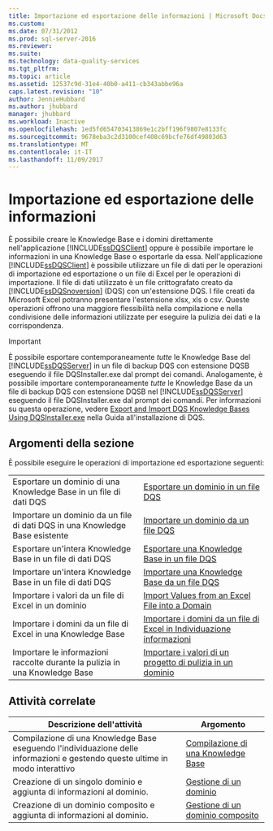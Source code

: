```yaml
---
title: Importazione ed esportazione delle informazioni | Microsoft Docs
ms.custom: 
ms.date: 07/31/2012
ms.prod: sql-server-2016
ms.reviewer: 
ms.suite: 
ms.technology: data-quality-services
ms.tgt_pltfrm: 
ms.topic: article
ms.assetid: 12537c9d-31e4-40b0-a411-cb343abbe96a
caps.latest.revision: "10"
author: JennieHubbard
ms.author: jhubbard
manager: jhubbard
ms.workload: Inactive
ms.openlocfilehash: 1ed5fd654703413869e1c2bff196f9807e8133fc
ms.sourcegitcommit: 9678eba3c2d3100cef408c69bcfe76df49803d63
ms.translationtype: MT
ms.contentlocale: it-IT
ms.lasthandoff: 11/09/2017
---
```

# <a name="importing-and-exporting-knowledge"></a>Importazione ed esportazione delle informazioni
  È possibile creare le Knowledge Base e i domini direttamente nell'applicazione [!INCLUDE[ssDQSClient](../includes/ssdqsclient-md.md)] oppure è possibile importare le informazioni in una Knowledge Base o esportarle da essa. Nell'applicazione [!INCLUDE[ssDQSClient](../includes/ssdqsclient-md.md)] è possibile utilizzare un file di dati per le operazioni di importazione ed esportazione o un file di Excel per le operazioni di importazione. Il file di dati utilizzato è un file crittografato creato da [!INCLUDE[ssDQSnoversion](../includes/ssdqsnoversion-md.md)] (DQS) con un'estensione DQS. I file creati da Microsoft Excel potranno presentare l'estensione xlsx, xls o csv. Queste operazioni offrono una maggiore flessibilità nella compilazione e nella condivisione delle informazioni utilizzate per eseguire la pulizia dei dati e la corrispondenza.  
  
> [!IMPORTANT]  
>  È possibile esportare contemporaneamente *tutte* le Knowledge Base del [!INCLUDE[ssDQSServer](../includes/ssdqsserver-md.md)] in un file di backup DQS con estensione DQSB eseguendo il file DQSInstaller.exe dal prompt dei comandi. Analogamente, è possibile importare contemporaneamente *tutte* le Knowledge Base da un file di backup DQS con estensione DQSB nel [!INCLUDE[ssDQSServer](../includes/ssdqsserver-md.md)] eseguendo il file DQSInstaller.exe dal prompt dei comandi. Per informazioni su questa operazione, vedere [Export and Import DQS Knowledge Bases Using DQSInstaller.exe](../data-quality-services/install-windows/export-and-import-dqs-knowledge-bases-using-dqsinstaller-exe.md) nella Guida all'installazione di DQS.  
  
## <a name="in-this-section"></a>Argomenti della sezione  
 È possibile eseguire le operazioni di importazione ed esportazione seguenti:  
  
|||  
|-|-|  
|Esportare un dominio di una Knowledge Base in un file di dati DQS|[Esportare un dominio in un file DQS](../data-quality-services/export-a-domain-to-a-dqs-file.md)|  
|Importare un dominio da un file di dati DQS in una Knowledge Base esistente|[Importare un dominio da un file DQS](../data-quality-services/import-a-domain-from-a-dqs-file.md)|  
|Esportare un'intera Knowledge Base in un file di dati DQS|[Esportare una Knowledge Base in un file DQS](../data-quality-services/export-a-knowledge-base-to-a-dqs-file.md)|  
|Importare un'intera Knowledge Base in un file di dati DQS|[Importare una Knowledge Base da un file DQS](../data-quality-services/import-a-knowledge-base-from-a-dqs-file.md)|  
|Importare i valori da un file di Excel in un dominio|[Import Values from an Excel File into a Domain](../data-quality-services/import-values-from-an-excel-file-into-a-domain.md)|  
|Importare i domini da un file di Excel in una Knowledge Base|[Importare i domini da un file di Excel in Individuazione informazioni](../data-quality-services/import-domains-from-an-excel-file-in-knowledge-discovery.md)|  
|Importare le informazioni raccolte durante la pulizia in una Knowledge Base|[Importare i valori di un progetto di pulizia in un dominio](../data-quality-services/import-cleansing-project-values-into-a-domain.md)|  
  
## <a name="related-tasks"></a>Attività correlate  
  
|Descrizione dell'attività|Argomento|  
|----------------------|-----------|  
|Compilazione di una Knowledge Base eseguendo l'individuazione delle informazioni e gestendo queste ultime in modo interattivo|[Compilazione di una Knowledge Base](../data-quality-services/building-a-knowledge-base.md)|  
|Creazione di un singolo dominio e aggiunta di informazioni al dominio.|[Gestione di un dominio](../data-quality-services/managing-a-domain.md)|  
|Creazione di un dominio composito e aggiunta di informazioni al dominio.|[Gestione di un dominio composito](../data-quality-services/managing-a-composite-domain.md)|  
  
  
